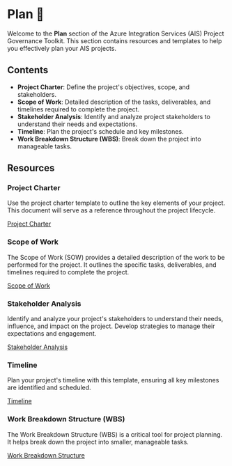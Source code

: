 # Plan 📅

Welcome to the **Plan** section of the Azure Integration Services (AIS) Project Governance Toolkit. This section contains resources and templates to help you effectively plan your AIS projects.

## Contents

- **Project Charter**: Define the project's objectives, scope, and stakeholders.
- **Scope of Work**: Detailed description of the tasks, deliverables, and timelines required to complete the project.
- **Stakeholder Analysis**: Identify and analyze project stakeholders to understand their needs and expectations.
- **Timeline**: Plan the project's schedule and key milestones.
- **Work Breakdown Structure (WBS)**: Break down the project into manageable tasks.

## Resources

### Project Charter
Use the project charter template to outline the key elements of your project. This document will serve as a reference throughout the project lifecycle.

[Project Charter](Templates/Project_Charter_Template.md)

### Scope of Work
The Scope of Work (SOW) provides a detailed description of the work to be performed for the project. It outlines the specific tasks, deliverables, and timelines required to complete the project.

[Scope of Work](/Templates/Scope_of_WorkTemplate.md)

### Stakeholder Analysis
Identify and analyze your project's stakeholders to understand their needs, influence, and impact on the project. Develop strategies to manage their expectations and engagement.

[Stakeholder Analysis](/Templates/Stakeholder_Analysis_Template.md)

### Timeline
Plan your project's timeline with this template, ensuring all key milestones are identified and scheduled.

[Timeline](/Templates/Timeline_Template.md)

### Work Breakdown Structure (WBS)
The Work Breakdown Structure (WBS) is a critical tool for project planning. It helps break down the project into smaller, manageable tasks.

[Work Breakdown Structure](/Templates/WBS_Template.md)